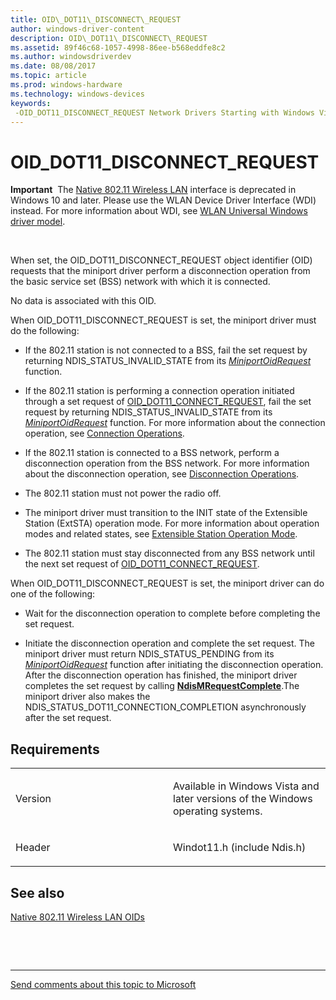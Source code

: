 ```yaml
---
title: OID\_DOT11\_DISCONNECT\_REQUEST
author: windows-driver-content
description: OID\_DOT11\_DISCONNECT\_REQUEST
ms.assetid: 89f46c68-1057-4998-86ee-b568eddfe8c2
ms.author: windowsdriverdev
ms.date: 08/08/2017
ms.topic: article
ms.prod: windows-hardware
ms.technology: windows-devices
keywords: 
 -OID_DOT11_DISCONNECT_REQUEST Network Drivers Starting with Windows Vista
---
```


# OID\_DOT11\_DISCONNECT\_REQUEST


**Important**  The [Native 802.11 Wireless LAN](https://msdn.microsoft.com/library/windows/hardware/ff560690) interface is deprecated in Windows 10 and later. Please use the WLAN Device Driver Interface (WDI) instead. For more information about WDI, see [WLAN Universal Windows driver model](https://msdn.microsoft.com/library/windows/hardware/dn897672).

 

When set, the OID\_DOT11\_DISCONNECT\_REQUEST object identifier (OID) requests that the miniport driver perform a disconnection operation from the basic service set (BSS) network with which it is connected.

No data is associated with this OID.

When OID\_DOT11\_DISCONNECT\_REQUEST is set, the miniport driver must do the following:

-   If the 802.11 station is not connected to a BSS, fail the set request by returning NDIS\_STATUS\_INVALID\_STATE from its [*MiniportOidRequest*](https://msdn.microsoft.com/library/windows/hardware/ff559416) function.

-   If the 802.11 station is performing a connection operation initiated through a set request of [OID\_DOT11\_CONNECT\_REQUEST](oid-dot11-connect-request.md), fail the set request by returning NDIS\_STATUS\_INVALID\_STATE from its [*MiniportOidRequest*](https://msdn.microsoft.com/library/windows/hardware/ff559416) function. For more information about the connection operation, see [Connection Operations](https://msdn.microsoft.com/library/windows/hardware/ff545185).

-   If the 802.11 station is connected to a BSS network, perform a disconnection operation from the BSS network. For more information about the disconnection operation, see [Disconnection Operations](https://msdn.microsoft.com/library/windows/hardware/ff546447).

-   The 802.11 station must not power the radio off.

-   The miniport driver must transition to the INIT state of the Extensible Station (ExtSTA) operation mode. For more information about operation modes and related states, see [Extensible Station Operation Mode](https://msdn.microsoft.com/library/windows/hardware/ff549887).

-   The 802.11 station must stay disconnected from any BSS network until the next set request of [OID\_DOT11\_CONNECT\_REQUEST](oid-dot11-connect-request.md).

When OID\_DOT11\_DISCONNECT\_REQUEST is set, the miniport driver can do one of the following:

-   Wait for the disconnection operation to complete before completing the set request.

-   Initiate the disconnection operation and complete the set request. The miniport driver must return NDIS\_STATUS\_PENDING from its [*MiniportOidRequest*](https://msdn.microsoft.com/library/windows/hardware/ff559416) function after initiating the disconnection operation. After the disconnection operation has finished, the miniport driver completes the set request by calling [**NdisMRequestComplete**](https://msdn.microsoft.com/library/windows/hardware/ff563622).The miniport driver also makes the NDIS\_STATUS\_DOT11\_CONNECTION\_COMPLETION asynchronously after the set request.

Requirements
------------

<table>
<colgroup>
<col width="50%" />
<col width="50%" />
</colgroup>
<tbody>
<tr class="odd">
<td><p>Version</p></td>
<td><p>Available in Windows Vista and later versions of the Windows operating systems.</p></td>
</tr>
<tr class="even">
<td><p>Header</p></td>
<td>Windot11.h (include Ndis.h)</td>
</tr>
</tbody>
</table>

## See also


[Native 802.11 Wireless LAN OIDs](https://msdn.microsoft.com/library/windows/hardware/ff560691)

 

 


--------------------
[Send comments about this topic to Microsoft](mailto:wsddocfb@microsoft.com?subject=Documentation%20feedback%20%5Bnetvista\netvista%5D:%20OID_DOT11_DISCONNECT_REQUEST%20%20RELEASE:%20%288/8/2017%29&body=%0A%0APRIVACY%20STATEMENT%0A%0AWe%20use%20your%20feedback%20to%20improve%20the%20documentation.%20We%20don't%20use%20your%20email%20address%20for%20any%20other%20purpose,%20and%20we'll%20remove%20your%20email%20address%20from%20our%20system%20after%20the%20issue%20that%20you're%20reporting%20is%20fixed.%20While%20we're%20working%20to%20fix%20this%20issue,%20we%20might%20send%20you%20an%20email%20message%20to%20ask%20for%20more%20info.%20Later,%20we%20might%20also%20send%20you%20an%20email%20message%20to%20let%20you%20know%20that%20we've%20addressed%20your%20feedback.%0A%0AFor%20more%20info%20about%20Microsoft's%20privacy%20policy,%20see%20http://privacy.microsoft.com/default.aspx. "Send comments about this topic to Microsoft")


